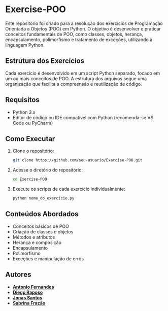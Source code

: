 # Exercise-POO

Este repositório foi criado para a resolução dos exercícios de Programação Orientada a Objetos (POO) em Python. O objetivo é desenvolver e praticar conceitos fundamentais de POO, como classes, objetos, herança, encapsulamento, polimorfismo e tratamento de exceções, utilizando a linguagem Python.

## Estrutura dos Exercícios

Cada exercício é desenvolvido em um script Python separado, focado em um ou mais conceitos de POO. A estrutura dos arquivos segue uma organização que facilita a compreensão e reutilização de código.

## Requisitos

- Python 3.x
- Editor de código ou IDE compatível com Python (recomenda-se VS Code ou PyCharm)

## Como Executar

1. Clone o repositório:
   ```bash
   git clone https://github.com/seu-usuario/Exercise-POO.git
   ```
2. Acesse o diretório do repositório:
   ```bash
   cd Exercise-POO
   ```
3. Execute os scripts de cada exercício individualmente:
   ```bash
   python nome_do_exercicio.py
   ```

## Conteúdos Abordados

- Conceitos básicos de POO
- Criação de classes e objetos
- Métodos e atributos
- Herança e composição
- Encapsulamento
- Polimorfismo
- Exceções e manipulação de erros

## Autores

- [**Antonio Fernandes**](https://github.com/tonhoIcomp)
- [**Diego Raposo**](https://github.com/Diego-Raposo)
- [**Jonas Santos**](https://github.com/jonasjss)
- [**Sabrina Frazão**](https://github.com/sabrinafrazao)
